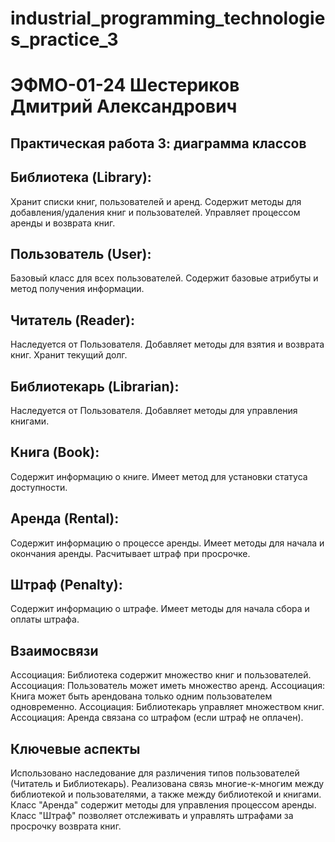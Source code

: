 # industrial_programming_technologies_practice_3
# ЭФМО-01-24 Шестериков Дмитрий Александрович
## Практическая работа 3: диаграмма классов




## Библиотека (Library):
Хранит списки книг, пользователей и аренд.
Содержит методы для добавления/удаления книг и пользователей.
Управляет процессом аренды и возврата книг.
## Пользователь (User):
Базовый класс для всех пользователей.
Содержит базовые атрибуты и метод получения информации.
## Читатель (Reader):
Наследуется от Пользователя.
Добавляет методы для взятия и возврата книг.
Хранит текущий долг.
## Библиотекарь (Librarian):
Наследуется от Пользователя.
Добавляет методы для управления книгами.
## Книга (Book):
Содержит информацию о книге.
Имеет метод для установки статуса доступности.
## Аренда (Rental):
Содержит информацию о процессе аренды.
Имеет методы для начала и окончания аренды.
Расчитывает штраф при просрочке.
## Штраф (Penalty):
Содержит информацию о штрафе.
Имеет методы для начала сбора и оплаты штрафа.
## Взаимосвязи
Ассоциация: Библиотека содержит множество книг и пользователей.
Ассоциация: Пользователь может иметь множество аренд.
Ассоциация: Книга может быть арендована только одним пользователем одновременно.
Ассоциация: Библиотекарь управляет множеством книг.
Ассоциация: Аренда связана со штрафом (если штраф не оплачен).
## Ключевые аспекты
Использовано наследование для различения типов пользователей (Читатель и Библиотекарь).
Реализована связь многие-к-многим между библиотекой и пользователями, а также между библиотекой и книгами.
Класс "Аренда" содержит методы для управления процессом аренды.
Класс "Штраф" позволяет отслеживать и управлять штрафами за просрочку возврата книг.
